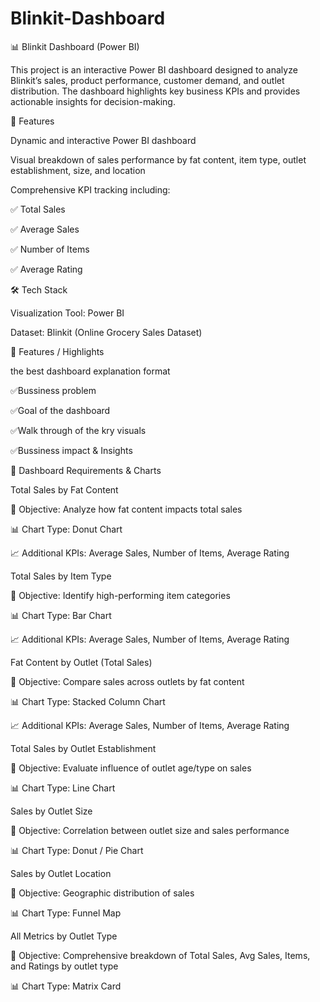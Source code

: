 # Blinkit-Dashboard

📊 Blinkit Dashboard (Power BI)

This project is an interactive Power BI dashboard designed to analyze Blinkit’s sales, product performance, customer demand, and outlet distribution. The dashboard highlights key business KPIs and provides actionable insights for decision-making.

🚀 Features

Dynamic and interactive Power BI dashboard

Visual breakdown of sales performance by fat content, item type, outlet establishment, size, and location

Comprehensive KPI tracking including:

✅ Total Sales

✅ Average Sales

✅ Number of Items

✅ Average Rating

🛠️ Tech Stack

Visualization Tool: Power BI

Dataset: Blinkit (Online Grocery Sales Dataset)

📌 Features / Highlights

the best dashboard explanation format

✅Bussiness problem

✅Goal of the dashboard

✅Walk through of the kry visuals 

✅Bussiness impact & Insights

📌 Dashboard Requirements & Charts

Total Sales by Fat Content

📍 Objective: Analyze how fat content impacts total sales

📊 Chart Type: Donut Chart

📈 Additional KPIs: Average Sales, Number of Items, Average Rating

Total Sales by Item Type

📍 Objective: Identify high-performing item categories

📊 Chart Type: Bar Chart

📈 Additional KPIs: Average Sales, Number of Items, Average Rating

Fat Content by Outlet (Total Sales)

📍 Objective: Compare sales across outlets by fat content

📊 Chart Type: Stacked Column Chart

📈 Additional KPIs: Average Sales, Number of Items, Average Rating

Total Sales by Outlet Establishment

📍 Objective: Evaluate influence of outlet age/type on sales

📊 Chart Type: Line Chart

Sales by Outlet Size

📍 Objective: Correlation between outlet size and sales performance

📊 Chart Type: Donut / Pie Chart

Sales by Outlet Location

📍 Objective: Geographic distribution of sales

📊 Chart Type: Funnel Map

All Metrics by Outlet Type

📍 Objective: Comprehensive breakdown of Total Sales, Avg Sales, Items, and Ratings by outlet type

📊 Chart Type: Matrix Card
